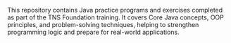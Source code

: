 This repository contains Java practice programs and exercises completed as part of the TNS Foundation training.
It covers Core Java concepts, OOP principles, and problem-solving techniques, helping to strengthen programming logic and prepare for real-world applications.
